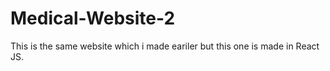 # Medical-Website-2

This is the same website which i made eariler but this one is made in React JS.
